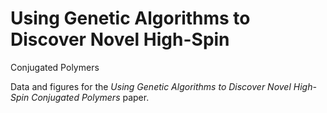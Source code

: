 # Using Genetic Algorithms to Discover Novel High-Spin
Conjugated Polymers

Data and figures for the *Using Genetic Algorithms to Discover Novel High-Spin
Conjugated Polymers* paper.
